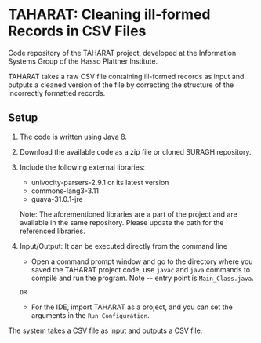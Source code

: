 # TAHARAT: Cleaning ill-formed Records in CSV Files
Code repository of the TAHARAT project, developed at the Information Systems Group of the Hasso Plattner Institute.

TAHARAT takes a raw CSV file containing ill-formed records as input and outputs a cleaned version of the file by correcting the structure of the incorrectly formatted records.

## Setup

1. The code is written using Java 8.
2. Download the available code as a zip file or cloned SURAGH repository.
3. Include the following external libraries: 
	- univocity-parsers-2.9.1 or its latest version
	- commons-lang3-3.11
	- guava-31.0.1-jre

   Note: The aforementioned libraries are a part of the project and are available in the same repository. Please update the path for the referenced libraries.
   
 4. Input/Output: It can be executed directly from the command line
	-  Open a command prompt window and go to the directory where you saved the TAHARAT project code, use `javac` and `java` commands to compile and run the program. Note -- entry point is `Main_Class.java`.  
	
	 `OR`
	     
	-  For the IDE, import TAHARAT as a project, and you can set the arguments in the `Run Configuration`. 
	
       
The system takes a CSV file as input and outputs a CSV file.
